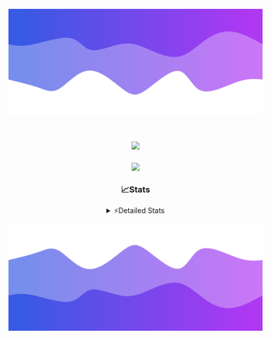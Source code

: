 ![Header](./header.png)
<div align="center">

<h1 align="center">
  <a href="https://git.io/typing-svg">
    <img src="https://readme-typing-svg.herokuapp.com/?lines=Hello,+There!+%F0%9F%91%8B;This+is+chicho.;Owner+on+Ocean;&center=true&size=25">
  </a>
</h1>
  
<p align="center">
  <img src="https://lanyard.cnrad.dev/api/852683595378196480" />
</p>

### 📈Stats
<details>
    <summary> ⚡Detailed Stats</summary>
    <br/>

<!--START_SECTION:waka-->
![Code Time](http://img.shields.io/badge/Code%20Time-484%20hrs%2033%20mins-blue)

![Profile Views](http://img.shields.io/badge/Profile%20Views-5-blue)

**🐱 My GitHub Data** 

> 📦 43.7 kB Used in GitHub's Storage 
 > 
> 🏆 47 Contributions in the Year 2023
 > 
> 🚫 Not Opted to Hire
 > 
> 📜 12 Public Repositories 
 > 
> 🔑 7 Private Repositories 
 > 
**I'm a Night 🦉** 

```text
🌞 Morning                17 commits          █░░░░░░░░░░░░░░░░░░░░░░░░   04.93 % 
🌆 Daytime                37 commits          ███░░░░░░░░░░░░░░░░░░░░░░   10.72 % 
🌃 Evening                153 commits         ███████████░░░░░░░░░░░░░░   44.35 % 
🌙 Night                  138 commits         ██████████░░░░░░░░░░░░░░░   40.00 % 
```
📅 **I'm Most Productive on Tuesday** 

```text
Monday                   19 commits          █░░░░░░░░░░░░░░░░░░░░░░░░   05.51 % 
Tuesday                  101 commits         ███████░░░░░░░░░░░░░░░░░░   29.28 % 
Wednesday                62 commits          ████░░░░░░░░░░░░░░░░░░░░░   17.97 % 
Thursday                 45 commits          ███░░░░░░░░░░░░░░░░░░░░░░   13.04 % 
Friday                   36 commits          ███░░░░░░░░░░░░░░░░░░░░░░   10.43 % 
Saturday                 31 commits          ██░░░░░░░░░░░░░░░░░░░░░░░   08.99 % 
Sunday                   51 commits          ████░░░░░░░░░░░░░░░░░░░░░   14.78 % 
```


📊 **This Week I Spent My Time On** 

```text
🕑︎ Time Zone: America/Argentina/Buenos_Aires

💬 Programming Languages: 
HTML                     6 hrs 32 mins       ███████████░░░░░░░░░░░░░░   44.57 % 
Python                   5 hrs 43 mins       ██████████░░░░░░░░░░░░░░░   38.98 % 
JavaScript               2 hrs 20 mins       ████░░░░░░░░░░░░░░░░░░░░░   15.93 % 
YAML                     3 mins              ░░░░░░░░░░░░░░░░░░░░░░░░░   00.40 % 
Text                     0 secs              ░░░░░░░░░░░░░░░░░░░░░░░░░   00.09 % 

🔥 Editors: 
VS Code                  14 hrs 41 mins      █████████████████████████   100.00 % 

🐱‍💻 Projects: 
Unknown Project          7 hrs 41 mins       █████████████░░░░░░░░░░░░   52.33 % 
React                    3 hrs 49 mins       ███████░░░░░░░░░░░░░░░░░░   26.02 % 
Coder                    2 hrs 12 mins       ████░░░░░░░░░░░░░░░░░░░░░   14.98 % 
ocean-backend-v2         58 mins             ██░░░░░░░░░░░░░░░░░░░░░░░   06.67 % 

💻 Operating System: 
Windows                  14 hrs 41 mins      █████████████████████████   100.00 % 
```

**I Mostly Code in JavaScript** 

```text
JavaScript               9 repos             ████████░░░░░░░░░░░░░░░░░   32.14 % 
HTML                     4 repos             ████░░░░░░░░░░░░░░░░░░░░░   14.29 % 
CSS                      4 repos             ████░░░░░░░░░░░░░░░░░░░░░   14.29 % 
C#                       2 repos             ██░░░░░░░░░░░░░░░░░░░░░░░   07.14 % 
Batchfile                1 repo              █░░░░░░░░░░░░░░░░░░░░░░░░   03.57 % 
```




 Last Updated on 01/11/2023 09:12:12 UTC
<!--END_SECTION:waka-->
</details>

![Footer](./footer.png)

